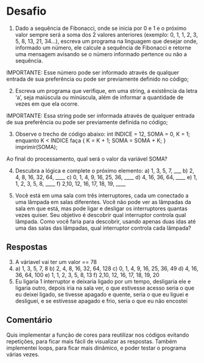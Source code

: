 # Desafio

1) Dado a sequência de Fibonacci, onde se inicia por 0 e 1 e o próximo valor sempre será a soma dos 2 valores anteriores (exemplo: 0, 1, 1, 2, 3, 5, 8, 13, 21, 34...), escreva um programa na linguagem que desejar onde, informado um número, ele calcule a sequência de Fibonacci e retorne uma mensagem avisando se o número informado pertence ou não a sequência.

IMPORTANTE: Esse número pode ser informado através de qualquer entrada de sua preferência ou pode ser previamente definido no código;

2) Escreva um programa que verifique, em uma string, a existência da letra ‘a’, seja maiúscula ou minúscula, além de informar a quantidade de vezes em que ela ocorre.

IMPORTANTE: Essa string pode ser informada através de qualquer entrada de sua preferência ou pode ser previamente definida no código;

3) Observe o trecho de código abaixo: int INDICE = 12, SOMA = 0, K = 1; enquanto K < INDICE faça { K = K + 1; SOMA = SOMA + K; } imprimir(SOMA);

Ao final do processamento, qual será o valor da variável SOMA?

4) Descubra a lógica e complete o próximo elemento:
a) 1, 3, 5, 7, ___
b) 2, 4, 8, 16, 32, 64, ____
c) 0, 1, 4, 9, 16, 25, 36, ____
d) 4, 16, 36, 64, ____
e) 1, 1, 2, 3, 5, 8, ____
f) 2,10, 12, 16, 17, 18, 19, ____

5) Você está em uma sala com três interruptores, cada um conectado a uma lâmpada em salas diferentes. Você não pode ver as lâmpadas da sala em que está, mas pode ligar e desligar os interruptores quantas vezes quiser. Seu objetivo é descobrir qual interruptor controla qual lâmpada. Como você faria para descobrir, usando apenas duas idas até uma das salas das lâmpadas, qual interruptor controla cada lâmpada?  

## Respostas
3) A váriavel vai ter um valor == 78
4) a) 1, 3, 5, 7, 8
  b) 2, 4, 8, 16, 32, 64, 128
  c) 0, 1, 4, 9, 16, 25, 36, 49
  d) 4, 16, 36, 64, 100
  e) 1, 1, 2, 3, 5, 8, 13
  f) 2,10, 12, 16, 17, 18, 19, 20
5) Eu ligaria 1 interruptor e deixaria ligado por um tempo, desligaria ele e ligaria outro, depois iria na sala ver, o que estivesse acesso seria o que eu deixei ligado, se tivesse apagado e quente, seria o que eu liguei e desliguei, e se estivesse apagado e frio, seria o que eu não encostei
## Comentário

Quis implementar a função de cores para reutilizar nos códigos evitando repetições, para ficar mais fácil de visualizar as respostas. Também implementei loops, para ficar mais dinâmico, e poder testar o programa várias vezes.
